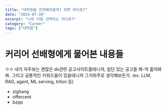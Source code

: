```yaml
---
title: "대학원을 진학해야할까? 하면 어디로?"
date: "2025-07-10"
excerpt: "나의 다음 선택지는 어디로?"
category: "Career"
tags: ["대학원"]
---
```




# 커리어 선배형에게 물어본 내용들


ㅇㅇ 내가 자주보는 괜찮은 ds관련 공고사이트줄테니까, 일단 있는 공고들 쫘-악 훑어봐봐. 그리고 공통적인 키워드들이 있을테니까 그거위주로 생각해보든가. (ex. LLM, RAG, agent, ML serving, triton 등)

- zighang
- offercent
- bzpp

